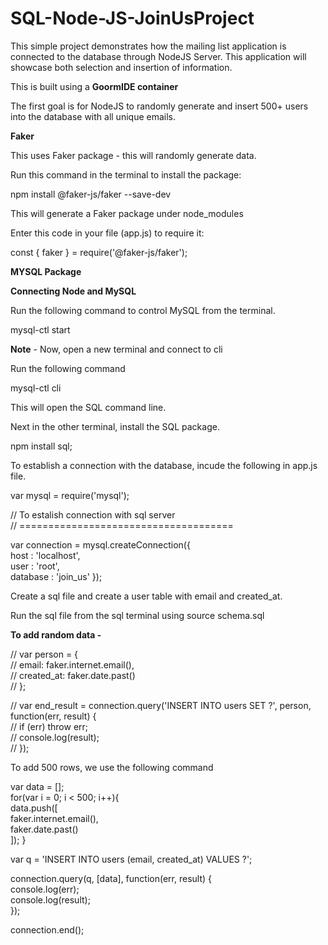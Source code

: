 # SQL-Node-JS-JoinUsProject

This simple project demonstrates how the mailing list application is connected to the database through NodeJS Server. This application will showcase both selection and insertion of information.  

This is built using a <strong>GoormIDE container</strong>

The first goal is for NodeJS to randomly generate and insert 500+ users into the database with all unique emails. 

<strong>Faker</strong>

This uses Faker package - this will randomly generate data. 

Run this command in the terminal to install the package:

npm install @faker-js/faker --save-dev

This will generate a Faker package under node_modules

Enter this code in your file (app.js) to require it:

const { faker } = require('@faker-js/faker');

<strong>MYSQL Package</strong>

<strong>Connecting Node and MySQL</strong> 

Run the following command to control MySQL from the terminal.

mysql-ctl start

<strong>Note</strong> - Now, open a new terminal and connect to cli

Run the following command 

mysql-ctl cli

This will open the SQL command line. 

Next in the other terminal, install the SQL package. 

npm install sql;

To establish a connection with the database, incude the following in app.js file. 

var mysql = require('mysql');

// To estalish connection with sql server </br>
// =====================================

var connection = mysql.createConnection({</br>
  host     : 'localhost',</br>
  user     : 'root',</br>
  database : 'join_us'
});

Create a sql file and create a user table with email and created_at. 

Run the sql file from the sql terminal using source schema.sql

<strong>To add random data -</strong> 

// var person = {</br>
//     email: faker.internet.email(),</br>
//     created_at: faker.date.past()</br>
// };
 
// var end_result = connection.query('INSERT INTO users SET ?', person, function(err, result) {</br>
//   if (err) throw err;</br>
//   console.log(result);</br>
// });

To add 500 rows, we use the following command

var data = [];</br>
for(var i = 0; i < 500; i++){</br>
    data.push([</br>
        faker.internet.email(),</br>
        faker.date.past()</br>
    ]);
}
 
 
var q = 'INSERT INTO users (email, created_at) VALUES ?';
 
connection.query(q, [data], function(err, result) {</br>
  console.log(err);</br>
  console.log(result);</br>
});
 
connection.end();

